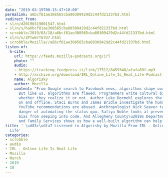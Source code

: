 ```yaml
---
date: "2019-03-19T00:15:47+10:00"
permalink: a6bcf81ae308565cba80309429d2c44fd21337bd.html
redirect_from:
- sl/n/d20190319001547.html
- sl/n/s/ha6bcf81ae308565cba80309429d2c44fd21337bd.html
- scrobble/2019/03/18/a6bcf81ae308565cba80309429d2c44fd21337bd.html
- sl/n/s/ZPTwmrTG7U7.html
- scrobble/Mozilla//a6bcf81ae308565cba80309429d2c44fd21337bd.html
listen-of:
  h-cite:
    url: https://feeds.mozilla-podcasts.org/irl
    photo: ""
    audio:
    - https://tracking.feedpress.it/link/17512/8459340/afafa89f.mp3
    - http://archive.org/download/IRL_Online_Life_Is_Real_Life-Podcast-by-Mozilla/afafa89f.mp3
    name: Algorisky
    author: Mozilla
    content: "From Google search to Facebook news, algorithms shape our online experience.
      But like us, algorithms are flawed. Programmers write cultural biases into code,
      whether they realize it or not. Author Luke Dormehl explores the impact of algorithms,
      on and offline. Staci Burns and James Bridle investigate the human cost when
      YouTube recommendations are abused. Anthropologist Nick Seaver talks about the
      danger of automating the status quo. Safiya Noble looks at preventing racial
      bias from seeping into code. And Allegheny County\u2019s Department of Children
      and Family Services shows us how a well-built algorithm can help save lives.\n"
title: ' \ud83c\udfa7 Listened to Algorisky by Mozilla From IRL - Online Life Is Real
  Life'
categories:
- scrobble
- audio
- IRL - Online Life Is Real Life
- Mozilla
- March
- 2019
- 18
---
```

